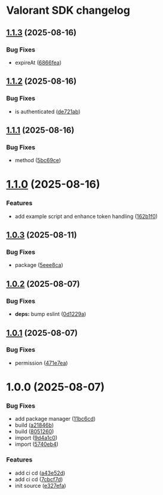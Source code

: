 # Valorant SDK changelog

## [1.1.3](https://github.com/Notekunn/valorant-sdk-ts/compare/v1.1.2...v1.1.3) (2025-08-16)


### Bug Fixes

* expireAt ([6866fea](https://github.com/Notekunn/valorant-sdk-ts/commit/6866fea56e122b7649a33b9b5a402ca568499bf5))

## [1.1.2](https://github.com/Notekunn/valorant-sdk-ts/compare/v1.1.1...v1.1.2) (2025-08-16)


### Bug Fixes

* is authenticated ([de721ab](https://github.com/Notekunn/valorant-sdk-ts/commit/de721ab57e8e912a8f78eed87c515442dded6df6))

## [1.1.1](https://github.com/Notekunn/valorant-sdk-ts/compare/v1.1.0...v1.1.1) (2025-08-16)


### Bug Fixes

* method ([5bc69ce](https://github.com/Notekunn/valorant-sdk-ts/commit/5bc69ce55d34c416c16ac3e00575a26437ea86a1))

# [1.1.0](https://github.com/Notekunn/valorant-sdk-ts/compare/v1.0.3...v1.1.0) (2025-08-16)


### Features

* add example script and enhance token handling ([162b1f0](https://github.com/Notekunn/valorant-sdk-ts/commit/162b1f08412ec9106eb6935a0ae31c376eb23da2))

## [1.0.3](https://github.com/Notekunn/valorant-sdk-ts/compare/v1.0.2...v1.0.3) (2025-08-11)


### Bug Fixes

* package ([5eee8ca](https://github.com/Notekunn/valorant-sdk-ts/commit/5eee8ca7dde80d48eb4c914a3c8eaa37d632d8b6))

## [1.0.2](https://github.com/Notekunn/valorant-sdk-ts/compare/v1.0.1...v1.0.2) (2025-08-07)


### Bug Fixes

* **deps:** bump eslint ([0d1229a](https://github.com/Notekunn/valorant-sdk-ts/commit/0d1229a940dd19c8845d23af6be3d54f1d1b52f2))

## [1.0.1](https://github.com/Notekunn/valorant-sdk-ts/compare/v1.0.0...v1.0.1) (2025-08-07)


### Bug Fixes

* permission ([471e7ea](https://github.com/Notekunn/valorant-sdk-ts/commit/471e7ea56f2e561ebcdd678757363cba582e0c6b))

# 1.0.0 (2025-08-07)


### Bug Fixes

* add package manager ([11bc6cd](https://github.com/Notekunn/valorant-sdk-ts/commit/11bc6cdddade2a7eeae6ab99576f09ec88e569fc))
* build ([a21846b](https://github.com/Notekunn/valorant-sdk-ts/commit/a21846b3fe74a987bcebc3cd4c9cf9c9b1c4b09e))
* build ([8051260](https://github.com/Notekunn/valorant-sdk-ts/commit/805126062b9af5d5a2fe65ad08e601fbb3839a69))
* import ([9d4a1c0](https://github.com/Notekunn/valorant-sdk-ts/commit/9d4a1c061c446a50de2375e6c833b19bf6b2a0f2))
* import ([5740eb4](https://github.com/Notekunn/valorant-sdk-ts/commit/5740eb4e1dd1b4825d7f48896b201c5fa752c49d))


### Features

* add ci cd ([a43e52d](https://github.com/Notekunn/valorant-sdk-ts/commit/a43e52d62b6e67de99c4fe43e1b36d50b01210f7))
* add ci cd ([7cbcf7d](https://github.com/Notekunn/valorant-sdk-ts/commit/7cbcf7d6106b28dc36169eb6ba62c44f02902521))
* init source ([e327efa](https://github.com/Notekunn/valorant-sdk-ts/commit/e327efac0db5b777d49db6ccea57add9a919562e))
